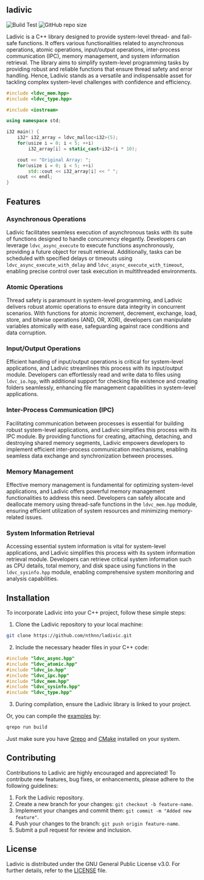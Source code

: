 ## ladivic

![Build Test](https://github.com/nthnn/ladivic/actions/workflows/build_test.yml/badge.svg)
![GitHub repo size](https://img.shields.io/github/repo-size/nthnn/ladivic?logo=git&label=Repository%20Size)

Ladivic is a C++ library designed to provide system-level thread- and fail-safe functions. It offers various functionalities related to asynchronous operations, atomic operations, input/output operations, inter-process communication (IPC), memory management, and system information retrieval. The library aims to simplify system-level programming tasks by providing robust and reliable functions that ensure thread safety and error handling. Hence, Ladivic stands as a versatile and indispensable asset for tackling complex system-level challenges with confidence and efficiency.

```cpp
#include <ldvc_mem.hpp>
#include <ldvc_type.hpp>

#include <iostream>

using namespace std;

i32 main() {
    i32* i32_array = ldvc_malloc<i32>(5);
    for(usize i = 0; i < 5; ++i)
        i32_array[i] = static_cast<i32>(i * 10);

    cout << "Original Array: ";
    for(usize i = 0; i < 5; ++i)
        std::cout << i32_array[i] << " ";
    cout << endl;
}
```

## Features

### Asynchronous Operations

Ladivic facilitates seamless execution of asynchronous tasks with its suite of functions designed to handle concurrency elegantly. Developers can leverage `ldvc_async_execute` to execute functions asynchronously, providing a future object for result retrieval. Additionally, tasks can be scheduled with specified delays or timeouts using `ldvc_async_execute_with_delay` and `ldvc_async_execute_with_timeout`, enabling precise control over task execution in multithreaded environments.

### Atomic Operations

Thread safety is paramount in system-level programming, and Ladivic delivers robust atomic operations to ensure data integrity in concurrent scenarios. With functions for atomic increment, decrement, exchange, load, store, and bitwise operations (AND, OR, XOR), developers can manipulate variables atomically with ease, safeguarding against race conditions and data corruption.

### Input/Output Operations

Efficient handling of input/output operations is critical for system-level applications, and Ladivic streamlines this process with its input/output module. Developers can effortlessly read and write data to files using `ldvc_io.hpp`, with additional support for checking file existence and creating folders seamlessly, enhancing file management capabilities in system-level applications.

### Inter-Process Communication (IPC)

Facilitating communication between processes is essential for building robust system-level applications, and Ladivic simplifies this process with its IPC module. By providing functions for creating, attaching, detaching, and destroying shared memory segments, Ladivic empowers developers to implement efficient inter-process communication mechanisms, enabling seamless data exchange and synchronization between processes.

### Memory Management

Effective memory management is fundamental for optimizing system-level applications, and Ladivic offers powerful memory management functionalities to address this need. Developers can safely allocate and deallocate memory using thread-safe functions in the `ldvc_mem.hpp` module, ensuring efficient utilization of system resources and minimizing memory-related issues.

### System Information Retrieval

Accessing essential system information is vital for system-level applications, and Ladivic simplifies this process with its system information retrieval module. Developers can retrieve critical system information such as CPU details, total memory, and disk space using functions in the `ldvc_sysinfo.hpp` module, enabling comprehensive system monitoring and analysis capabilities.

## Installation

To incorporate Ladivic into your C++ project, follow these simple steps:

1. Clone the Ladivic repository to your local machine:

```bash
git clone https://github.com/nthnn/ladivic.git
```

2. Include the necessary header files in your C++ code:

```cpp
#include "ldvc_async.hpp"
#include "ldvc_atomic.hpp"
#include "ldvc_io.hpp"
#include "ldvc_ipc.hpp"
#include "ldvc_mem.hpp"
#include "ldvc_sysinfo.hpp"
#include "ldvc_type.hpp"
```

3. During compilation, ensure the Ladivic library is linked to your project.

Or, you can compile the [examples](examples) by:

```bash
qrepo run build
```

Just make sure you have [Qrepo](https://github.com/nthnn/Qrepo) and [CMake](https://cmake.org) installed on your system.

## Contributing

Contributions to Ladivic are highly encouraged and appreciated! To contribute new features, bug fixes, or enhancements, please adhere to the following guidelines:

1. Fork the Ladivic repository.
2. Create a new branch for your changes: `git checkout -b feature-name`.
3. Implement your changes and commit them: `git commit -m "Added new feature"`.
4. Push your changes to the branch: `git push origin feature-name`.
5. Submit a pull request for review and inclusion.

## License

Ladivic is distributed under the GNU General Public License v3.0. For further details, refer to the [LICENSE](https://github.com/nthnn/ladivic/tree/main/LICENSE) file.